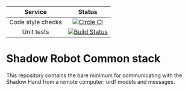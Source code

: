 |     Service       |  Status  |
| :----------------:| :------: |
| Code style checks | [![Circle CI](https://circleci.com/gh/shadow-robot/sr_common.svg?style=shield)](https://circleci.com/gh/shadow-robot/sr_common) |
| Unit tests        | [![Build Status](https://img.shields.io/shippable/55dee4e31895ca4474102f2e.svg)](https://app.shippable.com/projects/55dee4e31895ca4474102f2e)|

# Shadow Robot Common stack
This repository contains the bare minimum for communicating with the Shadow Hand from a remote computer: urdf models and messages.
